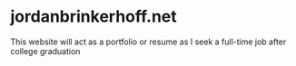 # jordanbrinkerhoff.net

This website will act as a portfolio or resume as I seek a full-time job after college graduation
